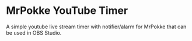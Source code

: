 # MrPokke YouTube Timer

A simple youtube live stream timer with notifier/alarm for MrPokke that can be used in OBS Studio.

